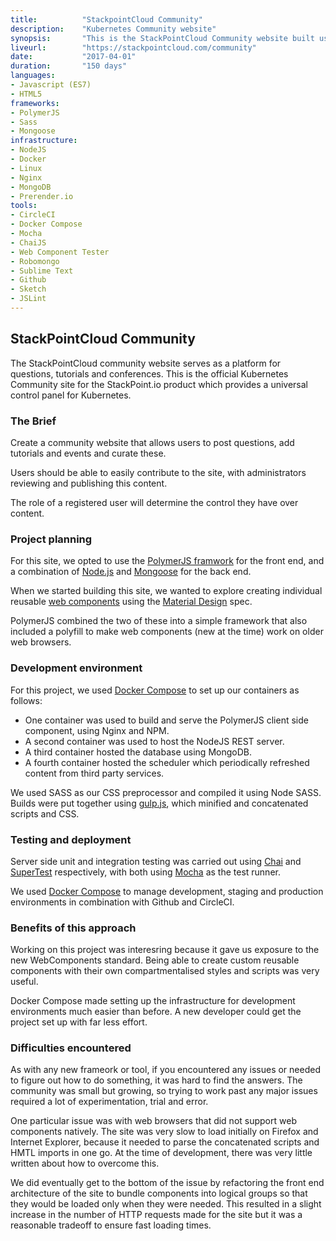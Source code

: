 ```yaml
---
title: 			"StackpointCloud Community"
description:	"Kubernetes Community website"
synopsis:		"This is the StackPointCloud Community website built using NodeJS and PolymerJS."
liveurl:		"https://stackpointcloud.com/community"
date:			"2017-04-01"
duration:		"150 days"
languages: 		
- Javascript (ES7)
- HTML5
frameworks:
- PolymerJS
- Sass
- Mongoose
infrastructure:
- NodeJS
- Docker
- Linux
- Nginx
- MongoDB
- Prerender.io
tools: 
- CircleCI
- Docker Compose
- Mocha
- ChaiJS
- Web Component Tester
- Robomongo
- Sublime Text
- Github
- Sketch
- JSLint
---
```


## StackPointCloud Community
The StackPointCloud community website serves as a platform for questions, tutorials and conferences. This is the official Kubernetes Community site for the StackPoint.io product which provides a universal control panel for Kubernetes.

### The Brief
Create a community website that allows users to post questions, add tutorials and events and curate these. 

Users should be able to easily contribute to the site, with administrators reviewing and publishing this content.

The role of a registered user will determine the control they have over content.

### Project planning
For this site, we opted to use the [PolymerJS framwork](https://www.polymer-project.org/) for the front end, and a combination of [Node.js](https://nodejs.org/) and [Mongoose](http://mongoosejs.com/) for the back end.

When we started building this site, we wanted to explore creating individual reusable [web components](https://www.webcomponents.org/) using the [Material Design](https://material.io/guidelines/material-design/introduction.html) spec.

PolymerJS combined the two of these into a simple framework that also included a polyfill to make web components (new at the time) work on older web browsers.

### Development environment
For this project, we used [Docker Compose](https://docs.docker.com/compose/) to set up our containers as follows:

- One container was used to build and serve the PolymerJS client side component, using Nginx and NPM.
- A second container was used to host the NodeJS REST server.
- A third container hosted the database using MongoDB.
- A fourth container hosted the scheduler which periodically refreshed content from third party services.

We used SASS as our CSS preprocessor and compiled it using Node SASS. Builds were put together using [gulp.js](http://gulpjs.com/), which minified and concatenated scripts and CSS.

### Testing and deployment
Server side unit and integration testing was carried out using [Chai](http://chaijs.com/) and [SuperTest](https://github.com/visionmedia/supertest) respectively, with both using [Mocha](https://mochajs.org/) as the test runner.

We used [Docker Compose](https://docs.docker.com/compose/) to manage development, staging and production environments in combination with Github and CircleCI.

### Benefits of this approach
Working on this project was interesring because it gave us exposure to the new WebComponents standard. Being able to create custom reusable components with their own compartmentalised styles and scripts was very useful.

Docker Compose made setting up the infrastructure for development environments much easier than before. A new developer could get the project set up with far less effort.

### Difficulties encountered
As with any new frameork or tool, if you encountered any issues or needed to figure out how to do something, it was hard to find the answers. The community was small but growing, so trying to work past any major issues required a lot of experimentation, trial and error.

One particular issue was with web browsers that did not support web components natively. The site was very slow to load initially on Firefox and Internet Explorer, because it needed to parse the concatenated scripts and HMTL imports in one go. At the time of development, there was very little written about how to overcome this. 

We did eventually get to the bottom of the issue by refactoring the front end architecture of the site to bundle components into logical groups so that they would be loaded only when they were needed. This resulted in a slight increase in the number of HTTP requests made for the site but it was a reasonable tradeoff to ensure fast loading times.
